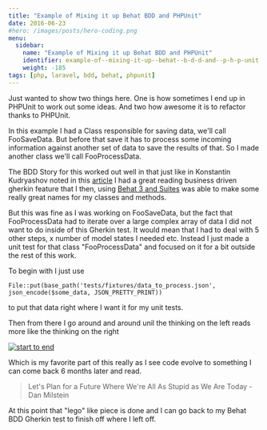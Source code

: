 ```yaml
---
title: "Example of Mixing it up Behat BDD and PHPUnit"
date: 2016-06-23
#hero: /images/posts/hero-coding.png
menu:
  sidebar:
    name: "Example of Mixing it up Behat BDD and PHPUnit"
    identifier: example-of--mixing-it-up--behat--b-d-d-and--p-h-p-unit
    weight: -185
tags: [php, laravel, bdd, behat, phpunit]
---
```


Just wanted to show two things here. One is how sometimes I end up in PHPUnit to work out some ideas. And two how awesome it is to refactor thanks to PHPUnit.


In this example I had a Class responsible for saving data, we'll call FooSaveData. But before that save it has to process some incoming information against another set of data to save the results of that. So I made another class we'll call FooProcessData.

The BDD Story for this worked out well in that just like in Konstantin Kudryashov noted in this [article](http://stakeholderwhisperer.com/posts/2014/10/introducing-modelling-by-example#_=_) I had a great reading business driven gherkin feature that I then, using [Behat 3 and Suites](http://docs.behat.org/en/v3.0/guides/5.suites.html) was able to make some really great names for my classes and methods. 

But this was fine as I was working on FooSaveData, but the fact that FooProcessData had to iterate over a large complex array of data I did not want to do inside of this Gherkin test. It would mean that I had to deal with 5 other steps, x number of model states I needed etc. Instead I just made a unit test for that class "FooProcessData" and focused on it for a bit outside the rest of this work.

To begin with I just use 

~~~
File::put(base_path('tests/fixtures/data_to_process.json', json_encode($some_data, JSON_PRETTY_PRINT))
~~~

to put that data right where I want it for my unit tests.

Then from there I go around and around unil the thinking on the left reads more like the thinking on the right

[![start to end](https://dl.dropboxusercontent.com/s/evboprnu04gllrn/example_of_crazy_method_to_readable.png?dl=0)](https://dl.dropboxusercontent.com/s/evboprnu04gllrn/example_of_crazy_method_to_readable.png?dl=0)


Which is my favorite part of this really as I see code evolve to something I can come back 6 months later and read.

> Let's Plan for a Future Where We're All As Stupid as We Are Today - Dan Milstein

At this point that "lego" like piece is done and I can go back to my Behat BDD Gherkin test to finish off where I left off.